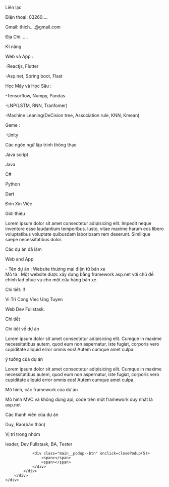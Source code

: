 <!DOCTYPE html>
<html lang="en">
<head>
    <meta charset="UTF-8">
    <meta name="viewport" content="width=device-width, initial-scale=1.0">
    <link rel="icon" type="image/x-icon" href="/style/snowflake-14-xxl.png">
    <link rel="stylesheet" href="./style/reset.css">
    <link rel="stylesheet" href="./style/style.css">
    <script src="./style/jq.js"></script>
    <script src="./style/style.js"></script>
    <title>CV Quốc Bảo</title>
</head>
<body>
   <div class="main">
    <div class="main__infomation">
        <div class="main__infomation--item">
            <div class="item__logo">
                <img src="./style/snowflake-14-xxl.png" alt="">
            </div>
        </div>
        <div class="main__infomation--item">
            <div class="item__contact">
                <div class="item__contact--title">
                    <p>Liên lạc</p>  
                    <span></span>        
                </div>
                <div class="item__contact--main">
                    <div class="main__phone">
                        <p>Điện thoại: 03260....</p>
                    </div>
                    <div class="main__email">
                        <p>Gmail: thich....@gmail.com</p>
                    </div>
                    <div class="main__address">
                        <p>Địa Chỉ: ....</p>
                    </div>
                </div>
            </div>
        </div>
        <div class="main__infomation--item">
            <div class="item__skill">
                <div class="item__skill--title">
                    <p>Kĩ năng</p>
                    <span></span>
                </div>
                <div class="item__skill--main">
                    <div class="main__web">
                        <div class="main__web--title">
                            <p>Web và App :</p>
                        </div>
                        <div class="main__web--main">
                            <p>-Reactjs, Flutter</p>
                            <p>-Asp.net, Spring boot, Flast</p>
                        </div>
                    </div>
                    <div class="main__ai">
                        <div class="main__ai--title">
                            <p>Học Máy và Học Sâu :</p>
                        </div>
                        <div class="main__ai--main">
                            <p>-Tensorflow, Numpy, Pandas</p>
                            <p>-LNP(LSTM, RNN, Tranfomer)</p>
                            <p>-Machine Leaning(DeCision tree, Association rule, KNN, Kmean)</p>
                        </div>
                    </div>
                    <div class="main__game">
                        <div class="main__game--title">
                            <p>Game :</p>
                        </div>
                        <div class="main__game--main">
                            <p>-Unity</p>
                        </div>
                    </div>
                </div>
            </div>
        </div>
        <div class="main__infomation--item">
            <div class="item__langguage">
                <div class="item__langguage--title">
                    <p>Các ngôn ngữ lập trình thông thạo</p>
                    <span></span>
                </div>
                <div class="item__langguage--main">
                    <p>Java script</p>
                    <p>Java</p>
                    <p>C#</p>
                    <p>Python</p>
                    <p>Dart</p>
                </div>
            </div>
        </div>
    </div>
    <div class="main__deriptions">
        <div class="main__deriptions--title">
            <p>Đơn Xin Việc</p>
        </div>
        <div class="main__deriptions--desription">
            <p>Giới thiệu</p>
            <p>Lorem ipsum dolor sit amet consectetur adipisicing elit. Impedit neque inventore esse laudantium temporibus. Iusto, vitae maxime harum eos libero voluptatibus voluptate quibusdam laboriosam rem deserunt. Similique saepe necessitatibus dolor.</p>
        </div>
        <div class="main__deriptions--exp">
            <div class="exp__title">
                <p>Các dự án đã làm</p>
            </div>
            <div class="exp__main">
                <div class="exp__main--item">
                    <div class="item__title">
                        <p>Web and App</p>
                    </div>
                    <div class="item__main">
                        <div class="item__main--item">
                            <div class="item__name">
                                <span>- Tên dự án : </span>
                                <span>Website thương mại điện tử bán xe</span>
                            </div>
                            <div class="item__deription">
                                <span>Mô tả :</span>
                                <span>Một website được xây dựng bằng framework asp.net với chủ đề chính lad phục vụ cho một cửa hàng bán xe.</span>
                            </div>
                            <div class="item__link">
                                <p  onclick=openPodup(5)>Chi tiết: !!</p>
                            </div>
                        </div>
                    </div>
                </div>
            </div>
        </div>
        <div class="main__deriptions--location">
            <div class="location__title">
                <p>Vi Tri Cong Viec Ung Tuyen</p>
            </div>
            <div class="location__item">
                <p>Web Dev Fullstask.</p>
            </div>
        </div>
        <div class="main__podup">
            <div class="main__podup--item">
                <div class="item__title">
                    <p>Chi tiết</p>
                </div>
                <div class="item__deription">
                    <div class="item__deription--title">
                        <p>Chi tiết về dự án</p>
                    </div>
                    <div class="item__deription--main">
                        <p>Lorem ipsum dolor sit amet consectetur adipisicing elit. Cumque in maxime necessitatibus autem, quod eum non aspernatur, iste fugiat, corporis vero cupiditate aliquid error omnis eos! Autem cumque amet culpa.</p>
                    </div>
                </div>
                <div class="item__deription">
                    <div class="item__deription--title">
                        <p>ý tưởng của dự án</p>
                    </div>
                    <div class="item__deription--main">
                        <p>Lorem ipsum dolor sit amet consectetur adipisicing elit. Cumque in maxime necessitatibus autem, quod eum non aspernatur, iste fugiat, corporis vero cupiditate aliquid error omnis eos! Autem cumque amet culpa.</p>
                    </div>
                </div>
                <div class="item__deription">
                    <div class="item__deription--title">
                        <p>Mô hình, các framework của dự án</p>
                    </div>
                    <div class="item__deription--main">
                        <p>Mô hình MVC và không dùng api, code trên một framework duy nhất là asp.net</p>
                    </div>
                </div>
                <div class="item__deription">
                    <div class="item__deription--title">
                        <p>Các thành viên của dự án</p>
                    </div>
                    <div class="item__deription--main">
                        <p>Duy, Bảo(bản thân)</p>
                    </div>
                </div>
                <div class="item__deription">
                    <div class="item__deription--title">
                        <p>Vị trí trong nhóm</p>
                    </div>
                    <div class="item__deription--main">
                        <p>leader, Dev Fullstask, BA, Tester</p>
                    </div>
                </div>
                
                <div class="main__podup--btn" onclick=closePodup(5)>
                    <span></span>
                    <span></span>
                </div>
            </div>
        </div>
    </div>
   </div>
</body>
</html>
